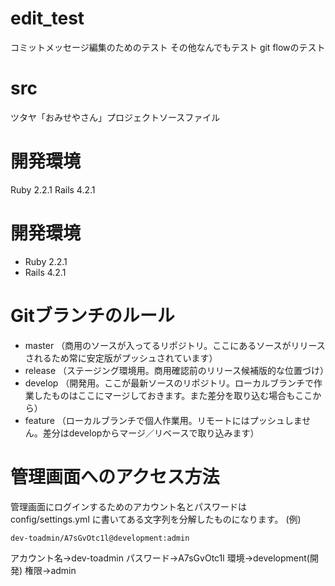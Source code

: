 # edit_test
コミットメッセージ編集のためのテスト
その他なんでもテスト
git flowのテスト

# src
ツタヤ「おみせやさん」プロジェクトソースファイル

# 開発環境
Ruby 2.2.1
Rails 4.2.1

# 開発環境

* Ruby 2.2.1
* Rails 4.2.1

# Gitブランチのルール
* master （商用のソースが入ってるリポジトリ。ここにあるソースがリリースされるため常に安定版がプッシュされています）
* release （ステージング環境用。商用確認前のリリース候補版的な位置づけ）
* develop （開発用。ここが最新ソースのリポジトリ。ローカルブランチで作業したものはここにマージしておきます。また差分を取り込む場合もここから）
* feature （ローカルブランチで個人作業用。リモートにはプッシュしません。差分はdevelopからマージ／リベースで取り込みます）

# 管理画面へのアクセス方法
管理画面にログインするためのアカウント名とパスワードは config/settings.yml に書いてある文字列を分解したものになります。
(例)
```
dev-toadmin/A7sGvOtc1l@development:admin
```

アカウント名→dev-toadmin
パスワード→A7sGvOtc1l
環境→development(開発)
権限→admin